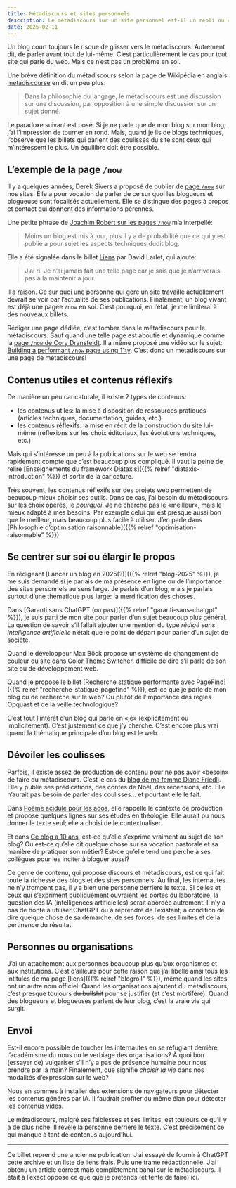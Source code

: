 ```yaml
---
title: Métadiscours et sites personnels
description: Le métadiscours sur un site personnel est-il un repli ou un levier pour un web plus humain? Plutôt qu’une faiblesse, il révèle la richesse des parcours et des choix.
date: 2025-02-11
---
```


Un blog court toujours le risque de glisser vers le métadiscours.
Autrement dit, de parler avant tout de lui-même.
C’est particulièrement le cas pour tout site qui parle du web.
Mais ce n’est pas un problème en soi.

Une brève définition du métadiscours selon la page de Wikipédia en anglais [metadiscourse](https://en.wikipedia.org/wiki/Metadiscourse) en dit un peu plus:

> Dans la philosophie du langage, le métadiscours est une discussion sur une discussion, par opposition à une simple discussion sur un sujet donné.

Le paradoxe suivant est posé.
Si je ne parle que de mon blog sur mon blog, j’ai l’impression de tourner en rond.
Mais, quand je lis de blogs techniques, j’observe que les billets qui parlent des coulisses du site sont ceux qui m’intéressent le plus.
Un équilibre doit être possible.

## L’exemple de la page `/now`

Il y a quelques années, Derek Sivers a proposé de publier de [page `/now`](https://nownownow.com/about) sur nos sites.
Elle a pour vocation de parler de ce sur quoi les blogueurs et blogueuse sont focalisés actuellement.
Elle se distingue des pages à propos et contact qui donnent des informations pérennes.

Une petite phrase de [Joachim Robert sur les pages `/now`](https://blog.professeurjoachim.com/billet/2024-01-14-ma-page-now-ou-plutot-en-ce-moment) m’a interpellé:

> Moins un blog est mis à jour, plus il y a de probabilité que ce qui y est publié a pour sujet les aspects techniques dudit blog.

Elle a été signalée dans le billet [Liens](https://larlet.fr/david/2024/01/08/) par David Larlet, qui ajoute:

> J’ai ri.
>Je n’ai jamais fait une telle page car je sais que je n’arriverais pas à la maintenir à jour.

Il a raison.
Ce sur quoi une personne qui gère un site travaille actuellement devrait se voir par l’actualité de ses publications.
Finalement, un blog vivant est déjà une pagee `/now` en soi.
C’est pourquoi, en l’état, je me limiterai à des nouveaux billets.

Rédiger une page dédiée, c’est tomber dans le métadiscours pour le métadiscours.
Sauf quand une telle page est aboutie et dynamique comme la [page `/now` de Cory Dransfeldt](https://www.coryd.dev/now).
Il a même proposé une vidéo sur le sujet: [Building a performant `/now` page using 11ty](https://www.youtube.com/watch?v=AzcFZJYEpnQ).
C’est donc un métadiscours sur une page de métadiscours!

## Contenus utiles et contenus réflexifs

De manière un peu caricaturale, il existe 2 types de contenus:

- les contenus utiles: la mise à disposition de ressources pratiques (articles techniques, documentation, guides, etc.)
- les contenus réflexifs: la mise en récit de la construction du site lui-même (réflexions sur les choix éditoriaux, les évolutions techniques, etc.)

Mais qui s’intéresse un peu à la publications sur le web se rendra rapidement compte que c’est beaucoup plus compliqué.
Il vaut la peine de relire [Enseignements du framework Diátaxis]({{% relref "diataxis-introduction" %}}) et sortir de la caricature.

Très souvent, les contenus réflexifs sur des projets web permettent de beaucoup mieux choisir ses outils.
Dans ce cas, j’ai besoin du métadiscours sur les choix opérés, le *pourquoi*.
Je ne cherche pas le «meilleur», mais le mieux adapté à mes besoins.
Par exemple celui qui est presque aussi bon que le meilleur, mais beaucoup plus facile à utiliser.
J’en parle dans [Philosophie d’optimisation raisonnable]({{% relref "optimisation-raisonnable" %}})

## Se centrer sur soi ou élargir le propos

En rédigeant [Lancer un blog en 2025(?)]({{% relref "blog-2025" %}}), je me suis demandé si je parlais de ma présence en ligne ou de l’importance des sites personnels au sens large.
Je parlais d’un blog, mais je parlais surtout d’une thématique plus large: la merdification des choses.

Dans [Garanti sans ChatGPT (ou pas)]({{% relref "garanti-sans-chatgpt" %}}), je suis parti de mon site pour parler d’un sujet beaucoup plus général.
La question de savoir s’il fallait ajouter une mention du type *rédigé sans intelligence artificielle* n’était que le point de départ pour parler d’un sujet de société.

Quand le développeur Max Böck propose un système de changement de couleur du site dans [Color Theme Switcher](https://mxb.dev/blog/color-theme-switcher/), difficile de dire s’il parle de son site ou de développement web.

Quand je propose le billet [Recherche statique performante avec PageFind]({{% relref "recherche-statique-pagefind" %}}), est-ce que je parle de mon blog ou de recherche sur le web?
Ou plutôt de l’importance des règles Opquast et de la veille technologique?

C’est tout l’intérêt d’un blog qui parle en «je» (explicitement ou implicitement).
C’est justement ce que j’y cherche.
C’est encore plus vrai quand la thématique principale d’un blog est le web.

## Dévoiler les coulisses

Parfois, il existe assez de production de contenu pour ne pas avoir «besoin» de faire du métadiscours.
C’est le cas du [blog de ma femme Diane Friedli](https://dianefriedli.ch/).
Elle y publie ses prédications, des contes de Noël, des recensions, etc.
Elle n’aurait pas besoin de parler des coulisses... et pourtant elle le fait.

Dans [Poème acidulé pour les ados](https://dianefriedli.ch/poeme-acidule-ados/), elle rappelle le contexte de production et propose quelques lignes sur ses études en théologie.
Elle aurait pu nous donner le texte seul; elle a choisi de le contextualiser.

Et dans [Ce blog a 10 ans](https://dianefriedli.ch/ce-blog-a-10-ans/), est-ce qu’elle s’exprime vraiment au sujet de son blog?
Ou est-ce qu’elle dit quelque chose sur sa vocation pastorale et sa manière de pratiquer son métier?
Est-ce qu’elle tend une perche à ses collègues pour les inciter à bloguer aussi?

Ce genre de contenu, qui propose discours et métadiscours, est ce qui fait toute la richesse des blogs et des sites personnels.
Au final, les internautes ne n’y trompent pas, il y a bien une personne derrière le texte.
Si celles et ceux qui s’expriment publiquement ouvraient les portes du laboratoire, la question des IA (intelligences artificielles) serait abordée autrement.
Il n’y a pas de honte à utiliser ChatGPT ou à reprendre de l’existant, à condition de dire quelque chose de sa démarche, de ses forces, de ses limites et de la pertinence du résultat.

## Personnes ou organisations

J’ai un attachement aux personnes beaucoup plus qu’aux organismes et aux institutions.
C’est d’ailleurs pour cette raison que j’ai libellé ainsi tous les intitulés de ma page [liens]({{% relref "blogroll" %}}), même quand les sites ont un autre nom officiel.
Quand les organisations ajoutent du métadiscours, c’est presque toujours ~~du bullshit~~ pour se justifier (et c’est mortifère).
Quand des blogueurs et blogueuses parlent de leur blog, c’est la vraie vie qui surgit.

## Envoi

Est-il encore possible de toucher les internautes en se réfugiant derrière l’académisme du nous ou le verbiage des organisations?
À quoi bon (essayer de) vulgariser s’il n’y a pas de présence humaine pour nous prendre par la main?
Finalement, que signifie *choisir la vie* dans nos modalités d’expression sur le web?

Nous en sommes à installer des extensions de navigateurs pour détecter les contenus générés par IA.
Il faudrait profiter du même élan pour détecter les contenus vides.

Le métadiscours, malgré ses faiblesses et ses limites, est toujours ce qu’il y a de plus riche.
Il révèle la personne derrière le texte.
C’est précisément ce qui manque à tant de contenus aujourd’hui.

----

Ce billet reprend une ancienne publication.
J’ai essayé de fournir à ChatGPT cette archive et un liste de liens frais.
Puis une trame rédactionnelle.
J’ai obtenu un article correct mais complètement banal sur le métadiscours.
Il était à l’exact opposé ce que que je prétends (et tente de faire) ici.
